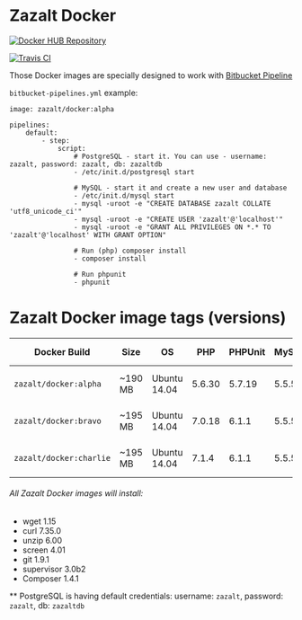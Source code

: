 # Zazalt Docker

[![Docker HUB Repository](http://dockeri.co/image/zazalt/docker)](https://hub.docker.com/r/zazalt/docker/)

[![Travis CI](https://travis-ci.org/Zazalt/Docker.svg?branch=master)](https://travis-ci.org/Zazalt/Docker)

Those Docker images are specially designed to work with [Bitbucket Pipeline](https://bitbucket.org/product/features/pipelines)

`bitbucket-pipelines.yml` example:

```ymp
image: zazalt/docker:alpha

pipelines:
    default:
        - step:
            script:
                # PostgreSQL - start it. You can use - username: zazalt, password: zazalt, db: zazaltdb
                - /etc/init.d/postgresql start
                
                # MySQL - start it and create a new user and database
                - /etc/init.d/mysql start
                - mysql -uroot -e "CREATE DATABASE zazalt COLLATE 'utf8_unicode_ci'"
                - mysql -uroot -e "CREATE USER 'zazalt'@'localhost'"
                - mysql -uroot -e "GRANT ALL PRIVILEGES ON *.* TO 'zazalt'@'localhost' WITH GRANT OPTION"
                
                # Run (php) composer install
                - composer install
                
                # Run phpunit
                - phpunit
```

# Zazalt Docker image tags (versions)

| Docker Build            | Size    | OS            | PHP    | PHPUnit | MySQL  | PostgreSQL* | Hub Build |
| ----------------------- |-------- | --------------| -------| ------- | ------ | ----------- | ----- |
| `zazalt/docker:alpha`   | ~190 MB | Ubuntu 14.04  | 5.6.30 | 5.7.19  | 5.5.54 | 9.3         | [![Hub Docker Build](https://img.shields.io/badge/build-success-brightgreen.svg)](https://hub.docker.com/r/zazalt/docker/builds/) |
| `zazalt/docker:bravo`   | ~195 MB | Ubuntu 14.04  | 7.0.18 | 6.1.1   | 5.5.54 | 9.3         | [![Hub Docker Build](https://img.shields.io/badge/build-success-brightgreen.svg)](https://hub.docker.com/r/zazalt/docker/builds/) |
| `zazalt/docker:charlie` | ~195 MB | Ubuntu 14.04  | 7.1.4  | 6.1.1   | 5.5.54 | 9.3         | [![Hub Docker Build](https://img.shields.io/badge/build-success-brightgreen.svg)](https://hub.docker.com/r/zazalt/docker/builds/) |

###### All Zazalt Docker images will install:
* wget 1.15
* curl 7.35.0
* unzip 6.00
* screen 4.01
* git 1.9.1
* supervisor 3.0b2
* Composer 1.4.1

** PostgreSQL is having default credentials: username: `zazalt`, password: `zazalt`, db: `zazaltdb`